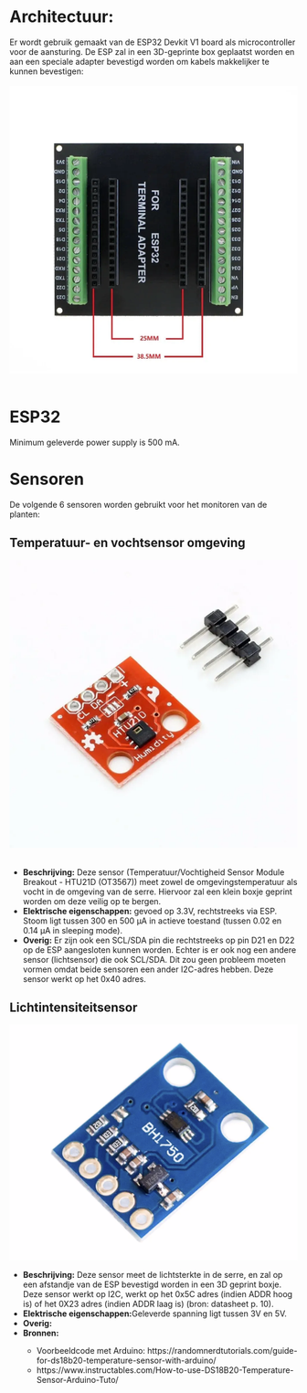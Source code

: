 <h1>Architectuur:</h1>
Er wordt gebruik gemaakt van de ESP32 Devkit V1 board als microcontroller voor de aansturing. De ESP zal in een 3D-geprinte box geplaatst worden en aan een speciale adapter bevestigd worden om kabels makkelijker te kunnen bevestigen: 
<br></br>
<img src="./Afbeeldingen/ESP-adapter.webp"></img>
<br></br>
<h1>ESP32</h1>
Minimum geleverde power supply is 500 mA.
<h1>Sensoren</h1>
De volgende 6 sensoren worden gebruikt voor het monitoren van de planten:

<h2>Temperatuur- en vochtsensor omgeving</h2>
<img src="./Afbeeldingen/Temp-vochtsensor-omgeving.webp"></img>
<br></br>
<ul>
    <li><b>Beschrijving:</b> Deze sensor (Temperatuur/Vochtigheid Sensor Module Breakout - HTU21D (OT3567)) meet zowel de omgevingstemperatuur als vocht in de omgeving van de serre. Hiervoor zal een klein boxje geprint worden om deze veilig op te bergen. </li>
    <li><b>Elektrische eigenschappen:</b> gevoed op 3.3V, rechtstreeks via ESP. Stoom ligt tussen 300 en 500 µA in actieve toestand (tussen 0.02 en 0.14 µA in sleeping mode).</li>
    <li><b>Overig:</b> Er zijn ook een SCL/SDA pin die rechtstreeks op pin D21 en D22 op de ESP aangesloten kunnen worden. Echter is er ook nog een andere sensor (lichtsensor) die ook SCL/SDA. Dit zou geen probleem moeten vormen omdat beide sensoren een ander I2C-adres hebben. Deze sensor werkt op het 0x40 adres. </li>
</ul>

<h2>Lichtintensiteitsensor</h2>
<img src="./Afbeeldingen/lichtsensor.png"></img>
<ul>
<li><b>Beschrijving:</b> Deze sensor meet de lichtsterkte in de serre, en zal op een afstandje van de ESP bevestigd worden in een 3D geprint boxje. 
Deze sensor werkt op I2C, werkt op het 0x5C adres (indien ADDR hoog is) of het 0X23 adres (indien ADDR laag is) (bron: datasheet p. 10).</li>
<li><b>Elektrische eigenschappen:</b>Geleverde spanning ligt tussen 3V en 5V.</li>
<li><b>Overig:</b></li>
<li><b>Bronnen:</b></li>
<ul>
<li>Voorbeeldcode met Arduino: https://randomnerdtutorials.com/guide-for-ds18b20-temperature-sensor-with-arduino/</li>
<li>https://www.instructables.com/How-to-use-DS18B20-Temperature-Sensor-Arduino-Tuto/</li>
</ul>